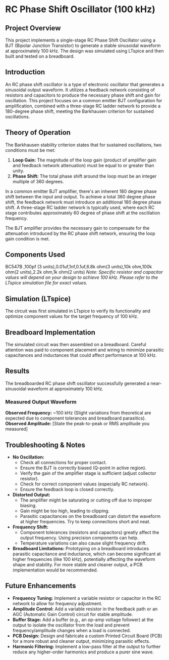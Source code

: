 # RC Phase Shift Oscillator (100 kHz)

## Project Overview

This project implements a single-stage RC Phase Shift Oscillator using a BJT (Bipolar Junction Transistor) to generate a stable sinusoidal waveform at approximately 100 kHz. The design was simulated using LTspice and then built and tested on a breadboard.

## Introduction

An RC phase shift oscillator is a type of electronic oscillator that generates a sinusoidal output waveform. It utilizes a feedback network consisting of resistors and capacitors to produce the necessary phase shift and gain for oscillation. This project focuses on a common emitter BJT configuration for amplification, combined with a three-stage RC ladder network to provide a 180-degree phase shift, meeting the Barkhausen criterion for sustained oscillations.

## Theory of Operation

The Barkhausen stability criterion states that for sustained oscillations, two conditions must be met:

1.  **Loop Gain:** The magnitude of the loop gain (product of amplifier gain and feedback network attenuation) must be equal to or greater than unity.
2.  **Phase Shift:** The total phase shift around the loop must be an integer multiple of 360 degrees.

In a common emitter BJT amplifier, there's an inherent 180 degree phase shift between the input and output. To achieve a total 360 degree phase shift, the feedback network must introduce an additional 180 degree phase shift. A three-stage RC ladder network is typically used, where each RC stage contributes approximately 60 degree of phase shift at the oscillation frequency.

The BJT amplifier provides the necessary gain to compensate for the attenuation introduced by the RC phase shift network, ensuring the loop gain condition is met.


## Components Used

BC547B ,100pf (3 units),0.01uf,1nf,0.1uf,6.8k ohm(3 units),10k ohm,100k ohm(2 units),2.2k ohm,1k ohm(2 units)
*Note: Specific resistor and capacitor values will depend on your design to achieve 100 kHz. Please refer to the LTspice simulation file for exact values.*

## Simulation (LTspice)

The circuit was first simulated in LTspice to verify its functionality and optimize component values for the target frequency of 100 kHz.


## Breadboard Implementation

The simulated circuit was then assembled on a breadboard. Careful attention was paid to component placement and wiring to minimize parasitic capacitances and inductances that could affect performance at 100 kHz.


## Results

The breadboarded RC phase shift oscillator successfully generated a near-sinusoidal waveform at approximately 100 kHz.

### Measured Output Waveform

**Observed Frequency:** \~100 kHz (Slight variations from theoretical are expected due to component tolerances and breadboard parasitics).
**Observed Amplitude:** [State the peak-to-peak or RMS amplitude you measured]

## Troubleshooting & Notes

  * **No Oscillation:**
      * Check all connections for proper contact.
      * Ensure the BJT is correctly biased (Q-point in active region).
      * Verify the gain of the amplifier stage is sufficient (adjust collector resistor).
      * Check for correct component values (especially RC network).
      * Ensure the feedback loop is closed correctly.
  * **Distorted Output:**
      * The amplifier might be saturating or cutting off due to improper biasing.
      * Gain might be too high, leading to clipping.
      * Parasitic capacitances on the breadboard can distort the waveform at higher frequencies. Try to keep connections short and neat.
  * **Frequency Shift:**
      * Component tolerances (resistors and capacitors) greatly affect the output frequency. Using precision components can help.
      * Temperature variations can also cause slight frequency drift.
  * **Breadboard Limitations:** Prototyping on a breadboard introduces parasitic capacitance and inductance, which can become significant at higher frequencies (like 100 kHz), potentially affecting the waveform shape and stability. For more stable and cleaner output, a PCB implementation would be recommended.

## Future Enhancements

  * **Frequency Tuning:** Implement a variable resistor or capacitor in the RC network to allow for frequency adjustment.
  * **Amplitude Control:** Add a variable resistor in the feedback path or an AGC (Automatic Gain Control) circuit for stable amplitude.
  * **Buffer Stage:** Add a buffer (e.g., an op-amp voltage follower) at the output to isolate the oscillator from the load and prevent frequency/amplitude changes when a load is connected.
  * **PCB Design:** Design and fabricate a custom Printed Circuit Board (PCB) for a more robust and cleaner output, minimizing parasitic effects.
  * **Harmonic Filtering:** Implement a low-pass filter at the output to further reduce any higher-order harmonics and produce a purer sine wave.
